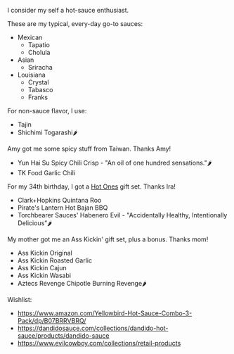 <!-- njnmdoc: menu="MENU" title="Hot Sauces"  -->

I consider my self a hot-sauce enthusiast.


These are my typical, every-day go-to sauces:

  * Mexican
      * Tapatio
      * Cholula
  * Asian
      * Sriracha
  * Louisiana
      * Crystal
      * Tabasco
      * Franks

For non-sauce flavor, I use:

  * Tajin
  * Shichimi Togarashi🌶️

Amy got me some spicy stuff from Taiwan. Thanks Amy!

  * Yun Hai Su Spicy Chili Crisp - "An oil of one hundred sensations."🌶️
  * TK Food Garlic Chili

For my 34th birthday, I got a [Hot Ones][] gift set. Thanks Ira!

  * Clark+Hopkins Quintana Roo
  * Pirate's Lantern Hot Bajan BBQ
  * Torchbearer Sauces' Habenero Evil - "Accidentally Healthy, Intentionally Delicious"🌶️

My mother got me an Ass Kickin' gift set, plus a bonus. Thanks mom!

  * Ass Kickin Original
  * Ass Kickin Roasted Garlic
  * Ass Kickin Cajun
  * Ass Kickin Wasabi
  * Aztecs Revenge Chipotle Burning Revenge🌶️

Wishlist:

  * https://www.amazon.com/Yellowbird-Hot-Sauce-Combo-3-Pack/dp/B07BRRVBRQ/
  * https://dandidosauce.com/collections/dandido-hot-sauce/products/dandido-sauce
  * https://www.evilcowboy.com/collections/retail-products


[Hot Ones]: https://www.youtube.com/playlist?list=PLAzrgbu8gEMIwGmZWJLVbu0BmoEhVMQMw
